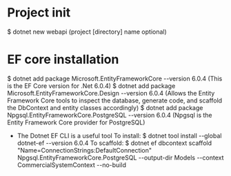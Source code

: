 # Project init
$ dotnet new webapi (project [directory] name optional)

# EF core installation
$ dotnet add package Microsoft.EntityFrameworkCore --version 6.0.4  (This is the EF Core version for .Net 6.0.4)
$ dotnet add package Microsoft.EntityFrameworkCore.Design --version 6.0.4  (Allows the Entity Framework Core tools to inspect the database, generate code, and scaffold the DbContext and entity classes accordingly)
$ dotnet add package Npgsql.EntityFrameworkCore.PostgreSQL --version 6.0.4 (Npgsql is the Entity Framework Core provider for PostgreSQL)

- The Dotnet EF CLI is a useful tool
 To install:
    $ dotnet tool install --global dotnet-ef --version 6.0.4
 To scaffold:
    $ dotnet ef dbcontext scaffold "Name=ConnectionStrings:DefaultConnection" Npgsql.EntityFrameworkCore.PostgreSQL --output-dir Models --context CommercialSystemContext --no-build

